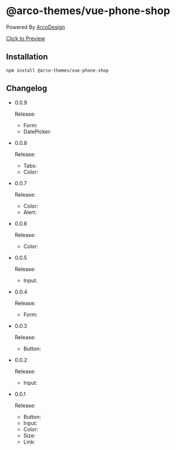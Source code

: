 

# @arco-themes/vue-phone-shop

Powered By [ArcoDesign](https://arco.design/)

[Click to Preview](https://arco.design/themes/design/4234)

## Installation

```
npm install @arco-themes/vue-phone-shop
```

## Changelog


- 0.0.9

    Release: 
   - Form: 
   - DatePicker: 

    
- 0.0.8

    Release: 
   - Tabs: 
   - Color: 

    
- 0.0.7

    Release: 
   - Color: 
   - Alert: 

    
- 0.0.6

    Release: 
   - Color: 

    
- 0.0.5

    Release: 
   - Input: 

    
- 0.0.4

    Release: 
   - Form: 

    
- 0.0.3

    Release: 
   - Button: 

    
- 0.0.2

    Release: 
   - Input: 

    
- 0.0.1

    Release: 
   - Button: 
   - Input: 
   - Color: 
   - Size: 
   - Link: 

    
